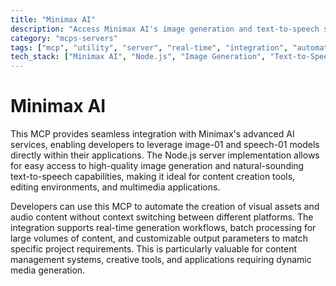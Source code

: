 ```yaml
---
title: "Minimax AI"
description: "Access Minimax AI's image generation and text-to-speech services through a Node.js server for creating visuals and audio within editing workflows."
category: "mcps-servers"
tags: ["mcp", "utility", "server", "real-time", "integration", "automation"]
tech_stack: ["Minimax AI", "Node.js", "Image Generation", "Text-to-Speech", "REST APIs"]
---
```


# Minimax AI

This MCP provides seamless integration with Minimax's advanced AI services, enabling developers to leverage image-01 and speech-01 models directly within their applications. The Node.js server implementation allows for easy access to high-quality image generation and natural-sounding text-to-speech capabilities, making it ideal for content creation tools, editing environments, and multimedia applications.

Developers can use this MCP to automate the creation of visual assets and audio content without context switching between different platforms. The integration supports real-time generation workflows, batch processing for large volumes of content, and customizable output parameters to match specific project requirements. This is particularly valuable for content management systems, creative tools, and applications requiring dynamic media generation.
